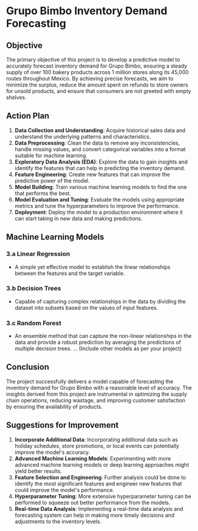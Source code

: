 # Grupo Bimbo Inventory Demand Forecasting

## Objective
The primary objective of this project is to develop a predictive model to accurately forecast inventory demand for Grupo Bimbo, ensuring a steady supply of over 100 bakery products across 1 million stores along its 45,000 routes throughout Mexico. By achieving precise forecasts, we aim to minimize the surplus, reduce the amount spent on refunds to store owners for unsold products, and ensure that consumers are not greeted with empty shelves.

## Action Plan
1. **Data Collection and Understanding**: Acquire historical sales data and understand the underlying patterns and characteristics.
2. **Data Preprocessing**: Clean the data to remove any inconsistencies, handle missing values, and convert categorical variables into a format suitable for machine learning.
3. **Exploratory Data Analysis (EDA)**: Explore the data to gain insights and identify the features that can help in predicting the inventory demand.
4. **Feature Engineering**: Create new features that can improve the predictive power of the model.
5. **Model Building**: Train various machine learning models to find the one that performs the best.
6. **Model Evaluation and Tuning**: Evaluate the models using appropriate metrics and tune the hyperparameters to improve the performance.
7. **Deployment**: Deploy the model to a production environment where it can start taking in new data and making predictions.

## Machine Learning Models
### 3.a Linear Regression
   - A simple yet effective model to establish the linear relationships between the features and the target variable.
### 3.b Decision Trees
   - Capable of capturing complex relationships in the data by dividing the dataset into subsets based on the values of input features.
### 3.c Random Forest
   - An ensemble method that can capture the non-linear relationships in the data and provide a robust prediction by averaging the predictions of multiple decision trees.
... (Include other models as per your project)

## Conclusion
The project successfully delivers a model capable of forecasting the inventory demand for Grupo Bimbo with a reasonable level of accuracy. The insights derived from this project are instrumental in optimizing the supply chain operations, reducing wastage, and improving customer satisfaction by ensuring the availability of products.

## Suggestions for Improvement
1. **Incorporate Additional Data**: Incorporating additional data such as holiday schedules, store promotions, or local events can potentially improve the model's accuracy.
2. **Advanced Machine Learning Models**: Experimenting with more advanced machine learning models or deep learning approaches might yield better results.
3. **Feature Selection and Engineering**: Further analysis could be done to identify the most significant features and engineer new features that could improve the model's performance.
4. **Hyperparameter Tuning**: More extensive hyperparameter tuning can be performed to squeeze out better performance from the models.
5. **Real-time Data Analysis**: Implementing a real-time data analysis and forecasting system can help in making more timely decisions and adjustments to the inventory levels.


